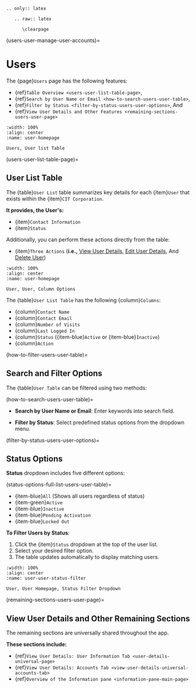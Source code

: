 ```{eval-rst}
.. only:: latex

   .. raw:: latex

      \clearpage
```

(users-user-manage-user-accounts)=
# Users

The {page}`Users` page has the following features:

- {ref}`Table Overview <users-user-list-table-page>`,
- {ref}`Search by User Name or Email <how-to-search-users-user-table>`,
- {ref}`Filter by Status <filter-by-status-users-user-options>`, And
- {ref}`View User Details and Other Features <remaining-sections-users-user-page>`

```{lazyfigure} ../../_static/solo_app/User/Users/user-user-homepage.webp
:width: 100%
:align: center
:name: user-homepage

Users, User list Table
```

(users-user-list-table-page)=
## User List Table

The {table}`User List` table summarizes key details for each {item}`User` that exists within the {item}`CIT Corporation`.

**It provides, the User's:** 

- {item}`Contact Information`
- {item}`Status`

Additionally, you can perform these actions directly from the table:

- {item}`Three Actions` (**i.e.,** [View User Details](#user-details-universal-page), [Edit User Details](#edit-permissions-universal), And [Delete User](#delete-user-universal)) 

```{lazyfigure} ../../_static/solo_app/User/Users/user-user-column-options.webp
:width: 100%
:align: center
:name: user-homepage

User, User, Column Options
```

The {table}`User List Table` has the following {column}`Columns`:

- {column}`Contact Name`
- {column}`Contact Email`
- {column}`Number of Visits`
- {column}`Last Logged In`
- {column}`Status` ({item-blue}`Active` or {item-blue}`Inactive`)
- {column}`Action`

(how-to-filter-users-user-table)=
## Search and Filter Options

The {table}`User Table` can be filtered using two methods:

(how-to-search-users-user-table)=
- **Search by User Name or Email**: Enter keywords into search field.

- **Filter by Status**: Select predefined status options from the dropdown menu.

(filter-by-status-users-user-options)=
## Status Options

**Status** dropdown includes five different options:

(status-options-full-list-users-user-table)=

- {item-blue}`All` (Shows all users regardless of status)
- {item-green}`Active`
- {item-blue}`Inactive`
- {item-blue}`Pending Activation`
- {item-blue}`Locked Out`

**To Filter Users by Status**:

1. Click the {item}`Status` dropdown at the top of the user list.
2. Select your desired filter option.
3. The table updates automatically to display matching users.


```{lazyfigure} ../../_static/solo_app/User/Users/user-user-status-filter.webp
:width: 100%
:align: center
:name: user-user-status-filter

User, User Homepage, Status Filter Dropdown
```

(remaining-sections-users-user-page)=
## View User Details and Other Remaining Sections

The remaining sections are universally shared throughout the app. 

**These sections include:**

- {ref}`View User Details: User Information Tab <user-details-universal-page>`
- {ref}`View User Details: Accounts Tab <view-user-details-universal-accounts-tab>`
- {ref}`Overview of the Information pane <information-pane-main-page>`
